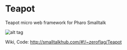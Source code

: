 # Teapot
Teapot micro web framework for Pharo Smalltalk

![alt tag](http://jshot.info/teapot/tea_small.png)


Wiki, Code: http://smalltalkhub.com/#!/~zeroflag/Teapot
